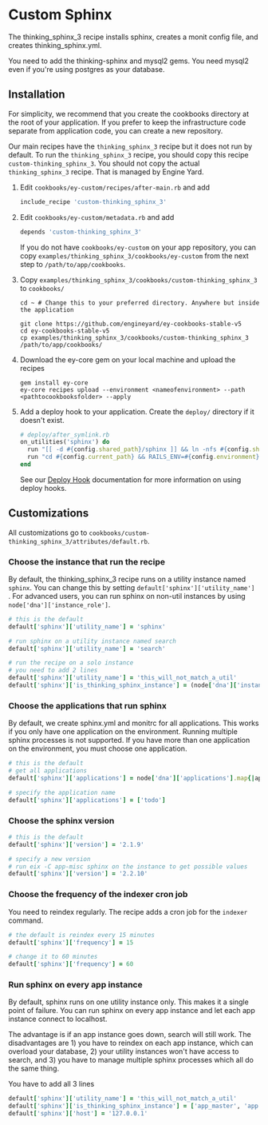# Custom Sphinx

The thinking_sphinx_3 recipe installs sphinx, creates a monit config file, and creates thinking_sphinx.yml.

You need to add the thinking-sphinx and mysql2 gems. You need mysql2 even if you're using postgres as your database.

## Installation

For simplicity, we recommend that you create the cookbooks directory at the root of your application. If you prefer to keep the infrastructure code separate from application code, you can create a new repository.

Our main recipes have the `thinking_sphinx_3` recipe but it does not run by default. To run the `thinking_sphinx_3` recipe, you should copy this recipe `custom-thinking_sphinx_3`. You should not copy the actual `thinking_sphinx_3` recipe. That is managed by Engine Yard.

1. Edit `cookbooks/ey-custom/recipes/after-main.rb` and add

      ```ruby
      include_recipe 'custom-thinking_sphinx_3'
      ```

2. Edit `cookbooks/ey-custom/metadata.rb` and add

      ```ruby
      depends 'custom-thinking_sphinx_3'
      ```

    If you do not have `cookbooks/ey-custom` on your app repository, you can copy `examples/thinking_sphinx_3/cookbooks/ey-custom` from the next step to `/path/to/app/cookbooks`.

3. Copy `examples/thinking_sphinx_3/cookbooks/custom-thinking_sphinx_3` to `cookbooks/`

      ```
      cd ~ # Change this to your preferred directory. Anywhere but inside the application

      git clone https://github.com/engineyard/ey-cookbooks-stable-v5
      cd ey-cookbooks-stable-v5
      cp examples/thinking_sphinx_3/cookbooks/custom-thinking_sphinx_3 /path/to/app/cookbooks/
      ```

4. Download the ey-core gem on your local machine and upload the recipes

      ```
      gem install ey-core
      ey-core recipes upload --environment <nameofenvironment> --path <pathtocookbooksfolder> --apply
      ```

5. Add a deploy hook to your application. Create the `deploy/` directory if it doesn't exist.

      ```ruby
      # deploy/after_symlink.rb
      on_utilities('sphinx') do
        run "[[ -d #{config.shared_path}/sphinx ]] && ln -nfs #{config.shared_path}/sphinx #{config.current_path}/db/sphinx"
        run "cd #{config.current_path} && RAILS_ENV=#{config.environment} bundle exec rake ts:configure"
      end
      ```

    See our [Deploy Hook](https://engineyard.zendesk.com/entries/21016568-use-deploy-hooks) documentation for more information on using deploy hooks.

## Customizations

All customizations go to `cookbooks/custom-thinking_sphinx_3/attributes/default.rb`.

### Choose the instance that run the recipe

By default, the thinking_sphinx_3 recipe runs on a utility instance named `sphinx`. You can change this by setting `default['sphinx']['utility_name'] `. For advanced users, you can run sphinx on non-util instances by using `node['dna']['instance_role']`. 

```ruby
# this is the default
default['sphinx']['utility_name'] = 'sphinx'

# run sphinx on a utility instance named search
default['sphinx']['utility_name'] = 'search'

# run the recipe on a solo instance
# you need to add 2 lines
default['sphinx']['utility_name'] = 'this_will_not_match_a_util'
default['sphinx']['is_thinking_sphinx_instance'] = (node['dna']['instance_role'] == 'solo')
```

### Choose the applications that run sphinx

By default, we create sphinx.yml and monitrc for all applications. This works if you only have one application on the environment. Running multiple sphinx processes is not supported. If you have more than one application on the environment, you must choose one application.

```ruby
# this is the default
# get all applications
default['sphinx']['applications'] = node['dna']['applications'].map{|app_name, data| app_name}

# specify the application name 
default['sphinx']['applications'] = ['todo']
```

### Choose the sphinx version

```ruby
# this is the default
default['sphinx']['version'] = '2.1.9'

# specify a new version
# run eix -C app-misc sphinx on the instance to get possible values
default['sphinx']['version'] = '2.2.10'
```

### Choose the frequency of the indexer cron job

You need to reindex regularly. The recipe adds a cron job for the `indexer` command.

```ruby
# the default is reindex every 15 minutes
default['sphinx']['frequency'] = 15

# change it to 60 minutes
default['sphinx']['frequency'] = 60
```

### Run sphinx on every app instance

By default, sphinx runs on one utility instance only. This makes it a single point of failure. You can run sphinx on every app instance and let each app instance connect to localhost.

The advantage is if an app instance goes down, search will still work. The disadvantages are 1) you have to reindex on each app instance, which can overload your database, 2) your utility instances won't have access to search, and 3) you have to manage multiple sphinx processes which all do the same thing.

You have to add all 3 lines

```ruby
default['sphinx']['utility_name'] = 'this_will_not_match_a_util'
default['sphinx']['is_thinking_sphinx_instance'] = ['app_master', 'app'].include?(node['dna']['instance_role'])
default['sphinx']['host'] = '127.0.0.1'
```
